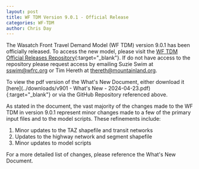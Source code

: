 ```yaml
---
layout: post
title: WF TDM Version 9.0.1 - Official Release
categories: WF-TDM
author: Chris Day
---
```


The Wasatch Front Travel Demand Model (WF TDM) version 9.0.1 has been officially released. To access the new model, please visit the [WF TDM Official Releases Repository](https://github.com/WFRCAnalytics/WF-TDM-Official-Releases/releases/tag/v9.0.1-official){:target="_blank"}. If do not have access to the repository please request access by emailing Suzie Swim at sswim@wfrc.org or Tim Hereth at thereth@mountainland.org.

To view the pdf version of the What's New Document, either download it [here](../downloads/v901 - What's New - 2024-04-23.pdf){:target="_blank"} or via the GitHub Repository referenced above. 

As stated in the document, the vast majority of the changes made to the WF TDM in version 9.0.1 represent minor changes made to a few of the primary input files and to the model scripts. These refinements include:

 1. Minor updates to the TAZ shapefile and transit networks
 2. Updates to the highway network and segment shapefile
 3. Minor updates to model scripts

For a more detailed list of changes, please reference the What's New Document.
